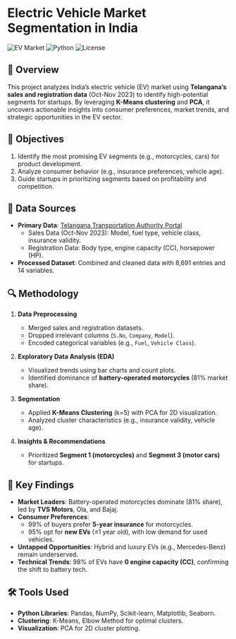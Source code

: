 # Electric Vehicle Market Segmentation in India

![EV Market](https://img.shields.io/badge/Focus-Market_Segmentation-blue)
![Python](https://img.shields.io/badge/Language-Python-green)
![License](https://img.shields.io/badge/License-MIT-orange)

## 📌 Overview
This project analyzes India’s electric vehicle (EV) market using **Telangana’s sales and registration data** (Oct-Nov 2023) to identify high-potential segments for startups. By leveraging **K-Means clustering** and **PCA**, it uncovers actionable insights into consumer preferences, market trends, and strategic opportunities in the EV sector.

## 🎯 Objectives
1. Identify the most promising EV segments (e.g., motorcycles, cars) for product development.
2. Analyze consumer behavior (e.g., insurance preferences, vehicle age).
3. Guide startups in prioritizing segments based on profitability and competition.

## 📂 Data Sources
- **Primary Data**: [Telangana Transportation Authority Portal](https://data.telangana.gov.in/search/?theme=Automobile)
  - Sales Data (Oct-Nov 2023): Model, fuel type, vehicle class, insurance validity.
  - Registration Data: Body type, engine capacity (CC), horsepower (HP).
- **Processed Dataset**: Combined and cleaned data with 8,691 entries and 14 variables.

## 🔍 Methodology
1. **Data Preprocessing**  
   - Merged sales and registration datasets.
   - Dropped irrelevant columns (`S.No`, `Company`, `Model`).
   - Encoded categorical variables (e.g., `Fuel`, `Vehicle Class`).

2. **Exploratory Data Analysis (EDA)**  
   - Visualized trends using bar charts and count plots.
   - Identified dominance of **battery-operated motorcycles** (81% market share).

3. **Segmentation**  
   - Applied **K-Means Clustering** (k=5) with PCA for 2D visualization.
   - Analyzed cluster characteristics (e.g., insurance validity, vehicle age).

4. **Insights & Recommendations**  
   - Prioritized **Segment 1 (motorcycles)** and **Segment 3 (motor cars)** for startups.

## 🚀 Key Findings
- **Market Leaders**: Battery-operated motorcycles dominate (81% share), led by **TVS Motors**, Ola, and Bajaj.
- **Consumer Preferences**:  
  - 99% of buyers prefer **5-year insurance** for motorcycles.  
  - 95% opt for **new EVs** (≤1 year old), with low demand for used vehicles.
- **Untapped Opportunities**: Hybrid and luxury EVs (e.g., Mercedes-Benz) remain underserved.
- **Technical Trends**: 98% of EVs have **0 engine capacity (CC)**, confirming the shift to battery tech.

## 🛠️ Tools Used
- **Python Libraries**: Pandas, NumPy, Scikit-learn, Matplotlib, Seaborn.
- **Clustering**: K-Means, Elbow Method for optimal clusters.
- **Visualization**: PCA for 2D cluster plotting.
